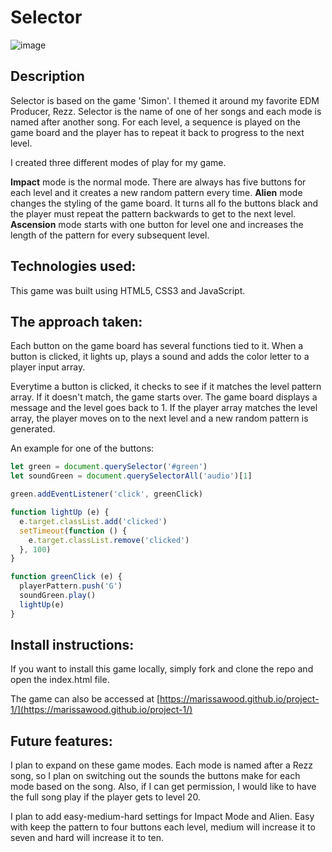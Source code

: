 # Selector 

![image](https://user-images.githubusercontent.com/26101268/40845534-00031f72-6585-11e8-86fa-1918678d058a.png)

## Description
Selector is based on the game 'Simon'.  I themed it around my favorite EDM Producer, Rezz.  Selector is the name of one of her songs and each mode is named after another song. For each level, a sequence is played on the game board and the player has to repeat it back to progress to the next level.  

I created three different modes of play for my game. 

**Impact** mode is the normal mode.  There are always has five buttons for each level and it creates a new random pattern every time.  **Alien** mode changes the styling of the game board.  It turns all fo the buttons black and the player must repeat the pattern backwards to get to the next level.  **Ascension** mode starts with one button for level one and increases the length of the pattern for every subsequent level. 

## Technologies used: 
This game was built using HTML5, CSS3 and JavaScript.

## The approach taken:
Each button on the game board has several functions tied to it.  When a button is clicked, it lights up, plays a sound and adds the color letter to a player input array.  

Everytime a button is clicked, it checks to see if it matches the level pattern array.  If it doesn't match, the game starts over.  The game board displays a message and the level goes back to 1.  If the player array matches the level array, the player moves on to the next level and a new random pattern is generated. 

An example for one of the buttons:

```js
let green = document.querySelector('#green')
let soundGreen = document.querySelectorAll('audio')[1]

green.addEventListener('click', greenClick)

function lightUp (e) {
  e.target.classList.add('clicked')
  setTimeout(function () {
    e.target.classList.remove('clicked')
  }, 100)
}

function greenClick (e) {
  playerPattern.push('G')
  soundGreen.play()
  lightUp(e)
}

``` 

## Install instructions:
If you want to install this game locally, simply fork and clone the repo and open the index.html file.   

The game can also be accessed at [https://marissawood.github.io/project-1/](https://marissawood.github.io/project-1/) 

## Future features:
I plan to expand on these game modes.  Each mode is named after a Rezz song, so I plan on switching out the sounds the buttons make for each mode based on the song.  Also, if I can get permission, I would like to have the full song play if the player gets to level 20.

I plan to add easy-medium-hard settings for Impact Mode and Alien.  Easy with keep the pattern to four buttons each level, medium will increase it to seven and hard will increase it to ten.  
